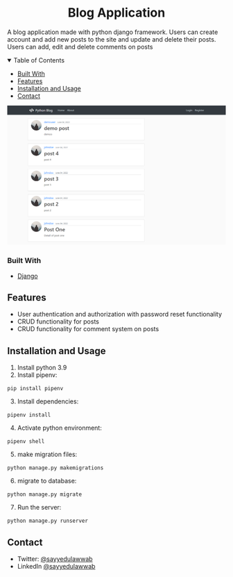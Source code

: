 <h1 align="center">Blog Application</h1>

A blog application made with python django framework. Users can create account and add new posts to the site and update and delete their posts. Users can add, edit and delete comments on posts

<details open>
  <summary>Table of Contents</summary>
  <ul>
    <li><a href="#built-with">Built With</a></li>
    <li><a href="#features">Features</a></li>
    <li><a href="#installation-and-usage">Installation and Usage</a></li>
    <li><a href="#contact">Contact</a></li>
  </ul>
</details>

<img src="./django-blog.png" alt="django-blog">

### Built With

- [Django](https://www.djangoproject.com/)

## Features

- User authentication and authorization with password reset functionality
- CRUD functionality for posts
- CRUD functionality for comment system on posts


## Installation and Usage

1. Install python 3.9
2. Install pipenv:

```
pip install pipenv
```

3. Install dependencies:

```
pipenv install
```

4. Activate python environment:

```
pipenv shell
```

5. make migration files:

```
python manage.py makemigrations
```

6. migrate to database:

```
python manage.py migrate
```

7. Run the server:

```
python manage.py runserver
```

## Contact

- Twitter: [@sayyedulawwab](https://twitter.com/sayyedulawwab)
- LinkedIn [@sayyedulawwab](https://www.linkedin.com/in/sayyedulawwab/)
